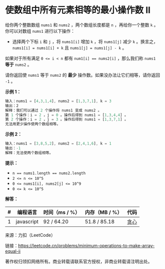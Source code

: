 # 使数组中所有元素相等的最小操作数 II

给你两个整数数组 `nums1` 和 `nums2` ，两个数组长度都是 `n` ，再给你一个整数 `k` 。你可以对数组 `nums1` 进行以下操作：

- 选择两个下标 `i` 和 `j` ，将 `nums1[i]` 增加 `k` ，将 `nums1[j]` 减少 `k` 。换言之，`nums1[i] = nums1[i] + k` 且 `nums1[j] = nums1[j] - k` 。

如果对于所有满足 `0 <= i < n` 都有 `num1[i] == nums2[i]` ，那么我们称 `nums1` **等于** `nums2` 。

请你返回使 `nums1` 等于 `nums2` 的 **最少** 操作数。如果没办法让它们相等，请你返回 `-1` 。

**示例 1：**

``` javascript
输入：nums1 = [4,3,1,4], nums2 = [1,3,7,1], k = 3
输出：2
解释：我们可以通过 2 个操作将 nums1 变成 nums2 。
第 1 个操作：i = 2 ，j = 0 。操作后得到 nums1 = [1,3,4,4] 。
第 2 个操作：i = 2 ，j = 3 。操作后得到 nums1 = [1,3,7,1] 。
无法用更少操作使两个数组相等。
```

**示例 2：**

``` javascript
输入：nums1 = [3,8,5,2], nums2 = [2,4,1,6], k = 1
输出：-1
解释：无法使两个数组相等。
```

**提示：**

- `n == nums1.length == nums2.length`
- `2 <= n <= 10^5`
- `0 <= nums1[i], nums2[j] <= 10^9`
- `0 <= k <= 10^5`

**解答：**

**#**|**编程语言**|**时间（ms / %）**|**内存（MB / %）**|**代码**
--|--|--|--|--
1|javascript|92 / 64.20|51.8 / 85.18|[贪心](./javascript/ac_v1.js)

来源：力扣（LeetCode）

链接：https://leetcode.cn/problems/minimum-operations-to-make-array-equal-ii

著作权归领扣网络所有。商业转载请联系官方授权，非商业转载请注明出处。
